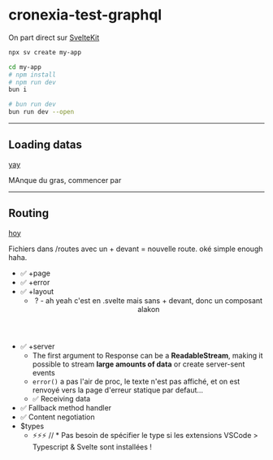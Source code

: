 # cronexia-test-graphql

On part direct sur [SvelteKit](https://svelte.dev/docs/kit/creating-a-project)

```bash
npx sv create my-app

cd my-app
# npm install
# npm run dev
bun i

# bun run dev
bun run dev --open
```

---

## Loading datas

[yay](https://svelte.dev/docs/kit/load)

MAnque du gras, commencer par

---

## Routing

[hoy](https://svelte.dev/docs/kit/routing)

Fichiers dans /routes avec un + devant = nouvelle route. oké simple enough haha.

- ✅ +page
- ✅ +error
- ✅ +layout
  - <Header /> ?
    - ah yeah c'est en .svelte mais sans + devant, donc un composant alakon
- ✅ +server
  - The first argument to Response can be a **ReadableStream**, making it possible to stream **large amounts of data** or create server-sent events 
  - `error()` a pas l'air de proc, le texte n'est pas affiché, et on est renvoyé vers la page d'erreur statique par defaut...
  - ✅ Receiving data
- ✅ Fallback method handler
- ✅ Content negotiation
- $types
  - ⚡️⚡️⚡️ // * Pas besoin de spécifier le type si les extensions VSCode > Typescript & Svelte sont installées !